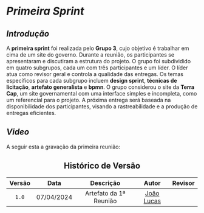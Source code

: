 # <a>*Primeira Sprint*</a>

## <a>*Introdução*</a>

A **primeira sprint** foi realizada pelo **Grupo 3**, cujo objetivo é trabalhar em cima de um site do governo. Durante a reunião, os participantes se apresentaram e discutiram a estrutura do projeto. O grupo foi subdividido em quatro subgrupos, cada um com três participantes e um líder. O líder atua como revisor geral e controla a qualidade das entregas. Os temas específicos para cada subgrupo incluem **design sprint**, **técnicas de licitação**, **artefato generalista** e **bpmn**. O grupo considerou o site da **Terra Cap**, um site governamental com uma interface simples e incompleta, como um referencial para o projeto. A próxima entrega será baseada na disponibilidade dos participantes, visando a rastreabilidade e a produção de entregas eficientes.

## <a>*Video*</a>

A seguir esta a gravação da primeira reunião:

<center>

## <a>Histórico de Versão</a>

| Versão |    Data    |       Descrição        |                      Autor                       | Revisor |
| :----: | :--------: | :--------------------: | :----------------------------------------------: | :-----: |
| `1.0`  | 07/04/2024 | Artefato da 1ª Reunião | [João Lucas](https://github.com/VasconcelosJoao) |  []()   |

</center>